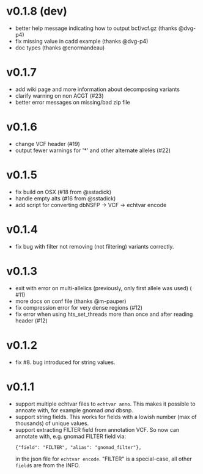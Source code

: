 v0.1.8 (dev)
======
+ better help message indicating how to output bcf/vcf.gz (thanks @dvg-p4)
+ fix missing value in cadd example (thanks @dvg-p4)
+ doc types (thanks @enormandeau)

v0.1.7 
======
+ add wiki page and more information about decomposing variants
+ clarify warning on non ACGT (#23)
+ better error messages on missing/bad zip file

v0.1.6
======
+ change VCF header (#19)
+ output fewer warnings for '*' and other alternate alleles (#22)

v0.1.5
======
+ fix build on OSX (#18 from @sstadick)
+ handle empty alts (#16 from @sstadick)
+ add script for converting dbNSFP -> VCF -> echtvar encode

v0.1.4
======
+ fix bug with filter not removing (not filtering) variants correctly.

v0.1.3
======
+ exit with error on multi-allelics (previously, only first allele was used) ( #11)
+ more docs on conf file (thanks @m-pauper)
+ fix compression error for very dense regions (#12)
+ fix error when using hts_set_threads more than once and after reading header (#12)

v0.1.2
======
+ fix #8. bug introduced for string values.

v0.1.1
======
+ support multiple echtvar files to `echtvar anno`. This makes it possible to annoate with, for example gnomad *and* dbsnp.
+ support string fields. This works for fields with a lowish number (max of thousands) of unique values.
+ support extracting FILTER field from annotation VCF. So now can annotate with, e.g. gnomad FILTER field via:
  ```
  {"field": "FILTER", "alias": "gnomad_filter"},
  ```
  in the json file for `echtvar encode`. "FILTER" is a special-case, all other `field`s are from the INFO.
  
